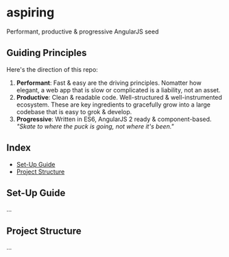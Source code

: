 # aspiring
Performant, productive & progressive AngularJS seed

## Guiding Principles

Here's the direction of this repo:

1. **Performant**: Fast & easy are the driving principles. Nomatter how elegant, a web app that is slow or complicated is a liability, not an asset.
2. **Productive**: Clean & readable code. Well-structured & well-instrumented ecosystem. These are key ingredients to gracefully grow into a large codebase that is easy to grok & develop.
3. **Progressive**: Written in ES6, AngularJS 2 ready & component-based. _"Skate to where the puck is going, not where it's been."_

 
## Index

* [Set-Up Guide](#setup-guide)
* [Project Structure](#project-structure)

## Set-Up Guide

...

## Project Structure

...
